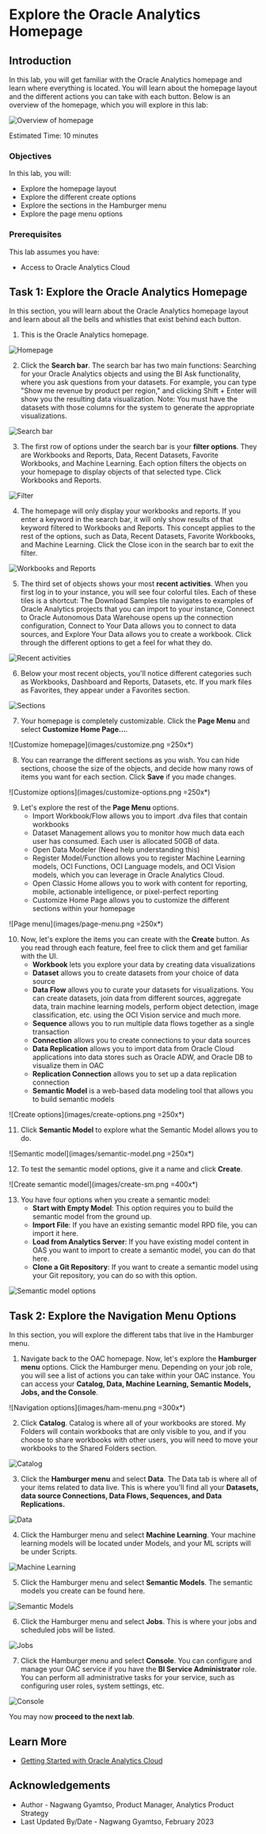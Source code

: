 # Explore the Oracle Analytics Homepage

## Introduction

In this lab, you will get familiar with the Oracle Analytics homepage and learn where everything is located. You will learn about the homepage layout and the different actions you can take with each button. Below is an overview of the homepage, which you will explore in this lab:

  ![Overview of homepage](images/homepage-overview.png)

Estimated Time: 10 minutes

### Objectives

In this lab, you will:
* Explore the homepage layout
* Explore the different create options
* Explore the sections in the Hamburger menu
* Explore the page menu options

### Prerequisites

This lab assumes you have:
* Access to Oracle Analytics Cloud

## Task 1: Explore the Oracle Analytics Homepage
In this section, you will learn about the Oracle Analytics homepage layout and learn about all the bells and whistles that exist behind each button.

1. This is the Oracle Analytics homepage.

  ![Homepage](images/homepage.png)

2. Click the **Search bar**. The search bar has two main functions: Searching for your Oracle Analytics objects and using the BI Ask functionality, where you ask questions from your datasets. For example, you can type "Show me revenue by product per region," and clicking Shift + Enter will show you the resulting data visualization. Note: You must have the datasets with those columns for the system to generate the appropriate visualizations.

  ![Search bar](images/search-bar.png)

3. The first row of options under the search bar is your **filter options**. They are Workbooks and Reports, Data, Recent Datasets, Favorite Workbooks, and Machine Learning. Each option filters the objects on your homepage to display objects of that selected type. Click Workbooks and Reports.

  ![Filter](images/filters.png)

4. The homepage will only display your workbooks and reports. If you enter a keyword in the search bar, it will only show results of that keyword filtered to Workbooks and Reports. This concept applies to the rest of the options, such as Data, Recent Datasets, Favorite Workbooks, and Machine Learning. Click the Close icon in the search bar to exit the filter.

  ![Workbooks and Reports](images/wb-reports.png)

5. The third set of objects shows your most **recent activities**. When you first log in to your instance, you will see four colorful tiles. Each of these tiles is a shortcut: The Download Samples tile navigates to examples of Oracle Analytics projects that you can import to your instance, Connect to Oracle Autonomous Data Warehouse opens up the connection configuration, Connect to Your Data allows you to connect to data sources, and Explore Your Data allows you to create a workbook. Click through the different options to get a feel for what they do.

  ![Recent activities](images/recent.png)

6. Below your most recent objects, you'll notice different categories such as Workbooks, Dashboard and Reports, Datasets, etc. If you mark files as Favorites, they appear under a Favorites section.

  ![Sections](images/sections.png)

7. Your homepage is completely customizable. Click the **Page Menu** and select **Customize Home Page...**.

  ![Customize homepage](images/customize.png =250x*)

8. You can rearrange the different sections as you wish. You can hide sections, choose the size of the objects, and decide how many rows of items you want for each section. Click **Save** if you made changes.

  ![Customize options](images/customize-options.png =250x*)

9. Let's explore the rest of the **Page Menu** options.
    * Import Workbook/Flow allows you to import .dva files that contain workbooks
    * Dataset Management allows you to monitor how much data each user has consumed. Each user is allocated 50GB of data.
    * Open Data Modeler (Need help understanding this)
    * Register Model/Function allows you to register Machine Learning models, OCI Functions, OCI Language models, and OCI Vision models, which you can leverage in Oracle Analytics Cloud.
    * Open Classic Home allows you to work with content for reporting, mobile, actionable intelligence, or pixel-perfect reporting
    * Customize Home Page allows you to customize the different sections within your homepage

  ![Page menu](images/page-menu.png =250x*)

10. Now, let's explore the items you can create with the **Create** button. As you read through each feature, feel free to click them and get familiar with the UI.
    * **Workbook** lets you explore your data by creating data visualizations
    * **Dataset** allows you to create datasets from your choice of data source
    * **Data Flow** allows you to curate your datasets for visualizations. You can create datasets, join data from different sources, aggregate data, train machine learning models, perform object detection, image classification, etc. using the OCI Vision service and much more.
    * **Sequence** allows you to run multiple data flows together as a single transaction
    * **Connection** allows you to create connections to your data sources
    * **Data Replication** allows you to import data from Oracle Cloud applications into data stores such as Oracle ADW, and Oracle DB to visualize them in OAC
    * **Replication Connection** allows you to set up a data replication connection
    * **Semantic Model** is a web-based data modeling tool that allows you to build semantic models

  ![Create options](images/create-options.png =250x*)

11. Click **Semantic Model** to explore what the Semantic Model allows you to do.

  ![Semantic model](images/semantic-model.png =250x*)

12. To test the semantic model options, give it a name and click **Create**.

  ![Create semantic model](images/create-sm.png =400x*)

13. You have four options when you create a semantic model:
    * **Start with Empty Model**: This option requires you to build the semantic model from the ground up.
    * **Import File**: If you have an existing semantic model RPD file, you can import it here.
    * **Load from Analytics Server**: If you have existing model content in OAS you want to import to create a semantic model, you can do that here.
    * **Clone a Git Repository**: If you want to create a semantic model using your Git repository, you can do so with this option.

  ![Semantic model options](images/sm-options.png)


## Task 2: Explore the Navigation Menu Options
In this section, you will explore the different tabs that live in the Hamburger menu.

1. Navigate back to the OAC homepage. Now, let's explore the **Hamburger menu** options. Click the Hamburger menu. Depending on your job role, you will see a list of actions you can take within your OAC instance. You can access your **Catalog, Data, Machine Learning, Semantic Models, Jobs, and the Console**.

  ![Navigation options](images/ham-menu.png =300x*)

2. Click **Catalog**. Catalog is where all of your workbooks are stored. My Folders will contain workbooks that are only visible to you, and if you choose to share workbooks with other users, you will need to move your workbooks to the Shared Folders section.

  ![Catalog](images/catalog.png)

3. Click the **Hamburger menu** and select **Data**. The Data tab is where all of your items related to data live. This is where you'll find all your **Datasets, data source Connections, Data Flows, Sequences, and Data Replications.**

  ![Data](images/data.png)

4. Click the Hamburger menu and select **Machine Learning**. Your machine learning models will be located under Models, and your ML scripts will be under Scripts.

  ![Machine Learning](images/ml.png)

5. Click the Hamburger menu and select **Semantic Models**. The semantic models you create can be found here.

  ![Semantic Models](images/semantic-models.png)

6. Click the Hamburger menu and select **Jobs**. This is where your jobs and scheduled jobs will be listed.

  ![Jobs](images/jobs.png)

7. Click the Hamburger menu and select **Console**. You can configure and manage your OAC service if you have the **BI Service Administrator** role. You can perform all administrative tasks for your service, such as configuring user roles, system settings, etc.

  ![Console](images/console.png)

You may now **proceed to the next lab**.

## Learn More
* [Getting Started with Oracle Analytics Cloud](https://docs.oracle.com/en/cloud/paas/analytics-cloud/acsgs/what-is-oracle-analytics-cloud.html#GUID-E68C8A55-1342-43BB-93BC-CA24E353D873)

## Acknowledgements
* Author - Nagwang Gyamtso, Product Manager, Analytics Product Strategy
* Last Updated By/Date - Nagwang Gyamtso, February 2023
